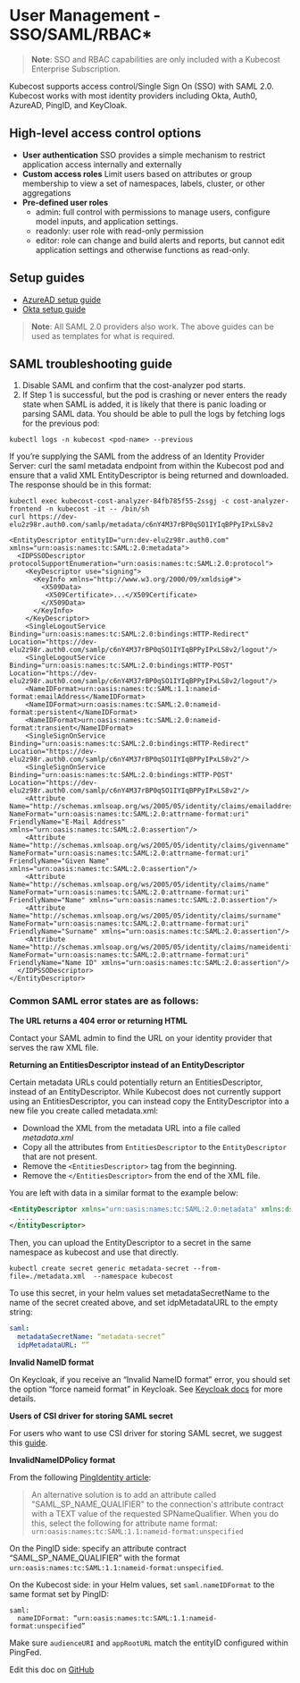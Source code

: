 User Management - SSO/SAML/RBAC*
================================

> **Note**: SSO and RBAC capabilities are only included with a Kubecost Enterprise Subscription.

Kubecost supports access control/Single Sign On (SSO) with SAML 2.0. Kubecost works with most identity providers including Okta, Auth0, AzureAD, PingID, and KeyCloak.

## High-level access control options

* **User authentication** SSO provides a simple mechanism to restrict application access internally and externally
* **Custom access roles** Limit users based on attributes or group membership to view a set of namespaces, labels, cluster, or other aggregations
* **Pre-defined user roles**
    * admin: full control with permissions to manage users, configure model inputs, and application settings.
    * readonly: user role with read-only permission
    * editor: role can change and build alerts and reports, but cannot edit application settings and otherwise functions as read-only.

## Setup guides

- [AzureAD setup guide](https://github.com/kubecost/poc-common-configurations/tree/main/saml-azuread)
- [Okta setup guide](https://github.com/kubecost/poc-common-configurations/tree/main/saml-okta)

 > **Note**: All SAML 2.0 providers also work. The above guides can be used as templates for what is required.

## SAML troubleshooting guide
1. Disable SAML and confirm that the cost-analyzer pod starts.
2. If Step 1 is successful, but the pod is crashing or never enters the ready state when SAML is added, it is likely that there is panic loading or parsing SAML data. You should be able to pull the logs by fetching logs for the previous pod:

`kubectl logs -n kubecost <pod-name> --previous`

If you’re supplying the SAML from the address of an Identity Provider Server: curl the saml metadata endpoint from within the Kubecost pod and ensure that a valid XML EntityDescriptor is being returned and downloaded. The response should be in this format:

```shell
kubectl exec kubecost-cost-analyzer-84fb785f55-2ssgj -c cost-analyzer-frontend -n kubecost -it -- /bin/sh
curl https://dev-elu2z98r.auth0.com/samlp/metadata/c6nY4M37rBP0qSO1IYIqBPPyIPxLS8v2

<EntityDescriptor entityID="urn:dev-elu2z98r.auth0.com" xmlns="urn:oasis:names:tc:SAML:2.0:metadata">
  <IDPSSODescriptor protocolSupportEnumeration="urn:oasis:names:tc:SAML:2.0:protocol">
    <KeyDescriptor use="signing">
      <KeyInfo xmlns="http://www.w3.org/2000/09/xmldsig#">
        <X509Data>
         <X509Certificate>...</X509Certificate>
        </X509Data>
      </KeyInfo>
    </KeyDescriptor>
    <SingleLogoutService Binding="urn:oasis:names:tc:SAML:2.0:bindings:HTTP-Redirect" Location="https://dev-elu2z98r.auth0.com/samlp/c6nY4M37rBP0qSO1IYIqBPPyIPxLS8v2/logout"/>
    <SingleLogoutService Binding="urn:oasis:names:tc:SAML:2.0:bindings:HTTP-POST" Location="https://dev-elu2z98r.auth0.com/samlp/c6nY4M37rBP0qSO1IYIqBPPyIPxLS8v2/logout"/>
    <NameIDFormat>urn:oasis:names:tc:SAML:1.1:nameid-format:emailAddress</NameIDFormat>
    <NameIDFormat>urn:oasis:names:tc:SAML:2.0:nameid-format:persistent</NameIDFormat>
    <NameIDFormat>urn:oasis:names:tc:SAML:2.0:nameid-format:transient</NameIDFormat>
    <SingleSignOnService Binding="urn:oasis:names:tc:SAML:2.0:bindings:HTTP-Redirect" Location="https://dev-elu2z98r.auth0.com/samlp/c6nY4M37rBP0qSO1IYIqBPPyIPxLS8v2"/>
    <SingleSignOnService Binding="urn:oasis:names:tc:SAML:2.0:bindings:HTTP-POST" Location="https://dev-elu2z98r.auth0.com/samlp/c6nY4M37rBP0qSO1IYIqBPPyIPxLS8v2"/>
    <Attribute Name="http://schemas.xmlsoap.org/ws/2005/05/identity/claims/emailaddress" NameFormat="urn:oasis:names:tc:SAML:2.0:attrname-format:uri" FriendlyName="E-Mail Address" xmlns="urn:oasis:names:tc:SAML:2.0:assertion"/>
    <Attribute Name="http://schemas.xmlsoap.org/ws/2005/05/identity/claims/givenname" NameFormat="urn:oasis:names:tc:SAML:2.0:attrname-format:uri" FriendlyName="Given Name" xmlns="urn:oasis:names:tc:SAML:2.0:assertion"/>
    <Attribute Name="http://schemas.xmlsoap.org/ws/2005/05/identity/claims/name" NameFormat="urn:oasis:names:tc:SAML:2.0:attrname-format:uri" FriendlyName="Name" xmlns="urn:oasis:names:tc:SAML:2.0:assertion"/>
    <Attribute Name="http://schemas.xmlsoap.org/ws/2005/05/identity/claims/surname" NameFormat="urn:oasis:names:tc:SAML:2.0:attrname-format:uri" FriendlyName="Surname" xmlns="urn:oasis:names:tc:SAML:2.0:assertion"/>
    <Attribute Name="http://schemas.xmlsoap.org/ws/2005/05/identity/claims/nameidentifier" NameFormat="urn:oasis:names:tc:SAML:2.0:attrname-format:uri" FriendlyName="Name ID" xmlns="urn:oasis:names:tc:SAML:2.0:assertion"/>
  </IDPSSODescriptor>
</EntityDescriptor>
```

### Common SAML error states are as follows:
**The URL returns a 404 error or returning HTML**

Contact your SAML admin to find the URL on your identity provider that serves the raw XML file.
 
**Returning an EntitiesDescriptor instead of an EntityDescriptor**

Certain metadata URLs could potentially return an EntitiesDescriptor, instead of an EntityDescriptor. While Kubecost does not currently support using an EntitiesDescriptor, you can instead copy the EntityDescriptor into a new file you create called metadata.xml:

* Download the XML from the metadata URL into a file called *metadata.xml*
* Copy all the attributes from `EntitiesDescriptor` to the `EntityDescriptor` that are not present.
* Remove the `<EntitiesDescriptor>` tag from the beginning.
* Remove the `</EntitiesDescriptor>` from the end of the XML file.

You are left with data in a similar format to the example below: 

```xml
<EntityDescriptor xmlns="urn:oasis:names:tc:SAML:2.0:metadata" xmlns:dsig="http://www.w3.org/2000/09/xmldsig#" entityID="kubecost-entity-id">
  .... 
</EntityDescriptor>
```

Then, you can upload the EntityDescriptor to a secret in the same namespace as kubecost and use that directly.

`kubectl create secret generic metadata-secret --from-file=./metadata.xml  --namespace kubecost`

To use this secret, in your helm values set metadataSecretName to the name of the secret created above, and set idpMetadataURL to the empty string:

```yaml
saml:
  metadataSecretName: “metadata-secret”
  idpMetadataURL: “”
```

**Invalid NameID format**

On Keycloak, if you receive an “Invalid NameID format” error, you should set the option “force nameid format” in Keycloak. See [Keycloak docs](https://www.keycloak.org/documentation) for more details.

**Users of CSI driver for storing SAML secret**

For users who want to use CSI driver for storing SAML secret, we suggest this [guide](https://secrets-store-csi-driver.sigs.k8s.io/topics/sync-as-kubernetes-secret.html).

**InvalidNameIDPolicy format**

From the following [PingIdentity article](https://support.pingidentity.com/s/article/Cannot-provide-requested-name-identifier-qualified-with-SampleNameNEW):
>An alternative solution is to add an attribute called "SAML_SP_NAME_QUALIFIER" to the connection's attribute contract with a TEXT value of the requested SPNameQualifier. When you do this, select the following for attribute name format:
`urn:oasis:names:tc:SAML:1.1:nameid-format:unspecified`

On the PingID side: specify an attribute contract “SAML_SP_NAME_QUALIFIER” with the format `urn:oasis:names:tc:SAML:1.1:nameid-format:unspecified`.

On the Kubecost side: in your Helm values, set `saml.nameIDFormat` to the same format set by PingID:

```
saml:
  nameIDFormat: “urn:oasis:names:tc:SAML:1.1:nameid-format:unspecified”
```

Make sure `audienceURI` and `appRootURL` match the entityID configured within PingFed.

Edit this doc on [GitHub](https://github.com/kubecost/docs/blob/main/user-management.md)

<!--- {"article":"4407595985047","section":"4402815636375","permissiongroup":"1500001277122"} --->
